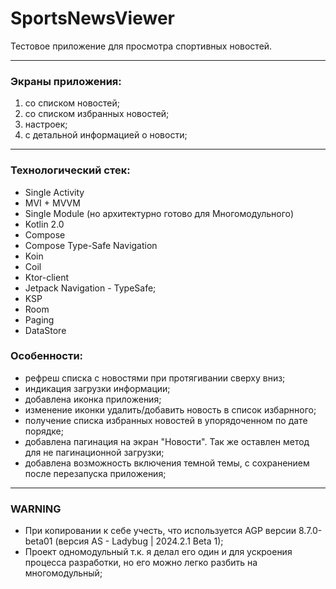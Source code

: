 # SportsNewsViewer
Тестовое приложение для просмотра спортивных новостей.

---
### Экраны приложения:
1) со списком новостей;
2) со списком избранных новостей;
3) настроек;
4) с детальной информацией о новости;
---
### Технологический стек:
- Single Activity
- MVI + MVVM
- Single Module (но архитектурно готово для Многомодульного)
- Kotlin 2.0
- Compose
- Compose Type-Safe Navigation
- Koin
- Coil
- Ktor-client
- Jetpack Navigation - TypeSafe;
- KSP
- Room
- Paging
- DataStore

### Особенности:
- рефреш списка с новостями при протягивании сверху вниз;
- индикация загрузки информации;
- добавлена иконка приложения;
- изменение иконки удалить/добавить новость в список избарнного;
- получение списка избранных новостей в упорядоченном по дате порядке;
- добавлена пагинация на экран "Новости". Так же оставлен метод для не пагинационной загрузки;
- добавлена возможность включения темной темы, с сохранением после перезапуска приложения;

---
### WARNING ###
- При копировании к себе учесть, что используется AGP версии 8.7.0-beta01 (версия AS - Ladybug | 2024.2.1 Beta 1);
- Проект одномодульный т.к. я делал его один и для ускроения процесса разработки, но его можно легко разбить на многомодульный;

